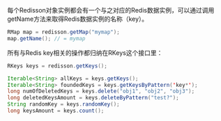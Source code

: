 每个Redisson对象实例都会有一个与之对应的Redis数据实例，可以通过调用getName方法来取得Redis数据实例的名称（key）。

```java
RMap map = redisson.getMap("mymap");
map.getName(); // = mymap
```

所有与Redis key相关的操作都归纳在RKeys这个接口里：

```java
RKeys keys = redisson.getKeys();

Iterable<String> allKeys = keys.getKeys();
Iterable<String> foundedKeys = keys.getKeysByPattern('key*');
long numOfDeletedKeys = keys.delete("obj1", "obj2", "obj3");
long deletedKeysAmount = keys.deleteByPattern("test?");
String randomKey = keys.randomKey();
long keysAmount = keys.count();
```